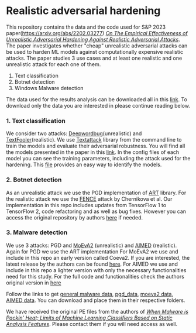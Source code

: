 # Realistic adversarial hardening
This repository contains the data and the code used for S&amp;P 2023 paper(https://arxiv.org/abs/2202.03277) <em>[On The Empirical Effectiveness of Unrealistic Adversarial Hardening Against Realistic Adversarial Attacks](https://arxiv.org/abs/2202.03277)</em>. 
The paper investigates whether "cheap" unrealistic adversarial attacks can be used to harden ML models against computationally expensive realistic attacks. 
The paper studies 3 use cases and at least one realistic and one unrealistic attack for each one of them. 

1. Text classification
2. Botnet detection 
3. Windows Malware detection


The data used for the results analysis can be downloaded all in this [link](https://uniluxembourg-my.sharepoint.com/:f:/g/personal/salijona_dyrmishi_uni_lu/Eo3LPuU7nVJBs5UyHEBadU8BkOOJHnCFXdGE55dNbCETow?e=YTyCXn). 
To download only the data you are interested in please continue reading below. 


### 1. Text classification
We consider two attacks: [Deepwordbug](https://arxiv.org/abs/1801.04354)(unrealistic) and [TextFooler](https://arxiv.org/abs/1907.11932)(realistic).
We use [Textattack](https://textattack.readthedocs.io/en/latest/) library from the command line to train the models and evaluate their adversarial robustness. 
You will find all the models presented in the paper in this [link](https://uniluxembourg-my.sharepoint.com/:u:/g/personal/salijona_dyrmishi_uni_lu/EShqUwlR76xNttj4_BPuOU0BrY854BrNlkm84adN3wRpqQ?e=rrncfb).
In the config files of each model you can see the training parameters, including the attack used for the hardening. This [file](https://uniluxembourg-my.sharepoint.com/:x:/g/personal/salijona_dyrmishi_uni_lu/ES71tvRvV1pBl9thHzz0AA8BpVDzoTXv4yVMURyQuVs9uw?e=ct4uwh)
provides an easy way to identify the models. 


### 2. Botnet detection
As an unrealistic attack we use the PGD implementation of [ART](https://adversarial-robustness-toolbox.readthedocs.io/en/latest/) library. 
For the realistic attack we use the [FENCE](https://arxiv.org/pdf/1909.10480.pdf) attack by Chernikova et al. Our implementation in this repo includes updates from TensorFlow 1
to TensorFlow 2, code refactoring and as well as bug fixes. However you can access the original repository by authors [here](https://github.com/achernikova/cybersecurity_evasion) if needed.

### 3. Malware detection
We use 3 attacks: PGD and [MoEvA2](https://arxiv.org/abs/2112.01156) (unrealistic) and [AIMED](https://www.rapha.ai/files/AIMED.pdf) (realistic).
Again for PGD we use the ART implementation
For MoEvA2 we use and include in this repo an early version called Coeva2. If you are interested, the latest release by the authors can be found [here](https://github.com/serval-uni-lu/moeva2-ijcai22-replication). 
For AIMED we use and include in this repo a lighter version with only the necessary functionalities need for this study. For the full code and functionalities check the authors original version in [here](https://github.com/zRapha/AIMED)

Follow the links to get [general malware data](https://uniluxembourg-my.sharepoint.com/:u:/g/personal/salijona_dyrmishi_uni_lu/EbPTPRvx3UJPmrxJj_4XdfQBQ0Vkk98_puA7KmOmnd6YIQ?e=aAjekF),
[pgd_data](https://uniluxembourg-my.sharepoint.com/:u:/g/personal/salijona_dyrmishi_uni_lu/EST2XM7uyIRKjiuS5npkLFwBky6qANQfJwbuZ2jl3XJ58A?e=wwfPpL),
[moeva2 data](https://uniluxembourg-my.sharepoint.com/:u:/g/personal/salijona_dyrmishi_uni_lu/EfcxLidDDRZEsE0Qcjz5-UQBUl4_brGhkHjwJUdJK3Oymw?e=mEe2kC),
[AIMED data](https://uniluxembourg-my.sharepoint.com/:u:/g/personal/salijona_dyrmishi_uni_lu/EY_SYilO1rZJq5r649KTVGwB_z5yk8wwc3iYKJPhqctzmA?e=si4fKp). You can download and place them in their respective folders. 

We have received the original PE files from  the authors of  <em>[When Malware is Packin’ Heat; Limits of Machine Learning Classifiers Based on
Static Analysis Features](https://www.ndss-symposium.org/wp-content/uploads/2020/02/24310-paper.pdf)</em>. Please contact them if you will need access as well. 
